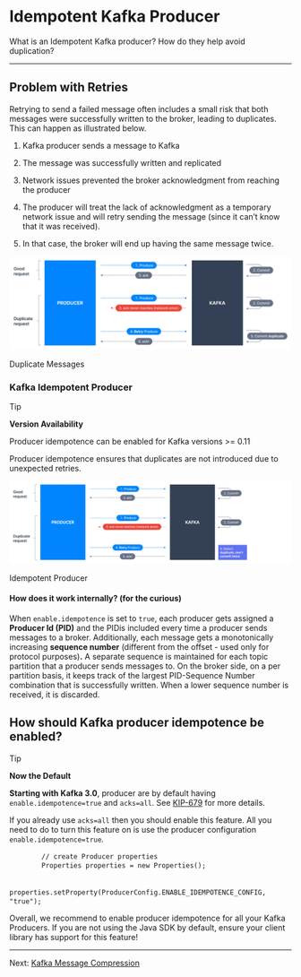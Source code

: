 Idempotent Kafka Producer
=========================

What is an Idempotent Kafka producer? How do they help avoid duplication?

* * *

Problem with Retries
--------------------

[](#Problem-with-Retries-0)

Retrying to send a failed message often includes a small risk that both messages were successfully written to the broker, leading to duplicates. This can happen as illustrated below.

1.  Kafka producer sends a message to Kafka
    
2.  The message was successfully written and replicated
    
3.  Network issues prevented the broker acknowledgment from reaching the producer
    
4.  The producer will treat the lack of acknowledgment as a temporary network issue and will retry sending the message (since it can’t know that it was received).
    
5.  In that case, the broker will end up having the same message twice.
    

![Diagram showing how producer retries and network errors can lead to message duplication in Apache Kafka.](../../static/images/Adv_Idempotent_Producer_1.webp "Idempotent Kafka Producers Help to Avoid Message Duplication")

Duplicate Messages

### Kafka Idempotent Producer

[](#Kafka-Idempotent-Producer-0)

> [!TIP]
> **Version Availability**
>
> Producer idempotence can be enabled for Kafka versions >= 0.11

Producer idempotence ensures that duplicates are not introduced due to unexpected retries.

![Diagram showing how idempotent Kafka producers ensure that duplicate Kafka messages are not introduced due to unexpected retries.](../../static/images/Adv_Idempotent_Producer_2.webp "Apache Kafka Idempotent Producer")

Idempotent Producer

#### **How does it work internally? (for the curious)**

When `enable.idempotence` is set to `true`, each producer gets assigned a **Producer Id (PID)** and the PIDis included every time a producer sends messages to a broker. Additionally, each message gets a monotonically increasing **sequence number** (different from the offset - used only for protocol purposes)**.** A separate sequence is maintained for each topic partition that a producer sends messages to. On the broker side, on a per partition basis, it keeps track of the largest PID-Sequence Number combination that is successfully written. When a lower sequence number is received, it is discarded.

How should Kafka producer idempotence be enabled?
-------------------------------------------------

[](#How-should-Kafka-producer-idempotence-be-enabled?-1)

> [!TIP]
> **Now the Default**
>
> **Starting with Kafka 3.0**, producer are by default having `enable.idempotence=true` and `acks=all`. See [KIP-679](https://cwiki.apache.org/confluence/display/KAFKA/KIP-679%3A+Producer+will+enable+the+strongest+delivery+guarantee+by+default) for more details.

If you already use `acks=all` then you should enable this feature. All you need to do to turn this feature on is use the producer configuration `enable.idempotence=true`_._

```
        // create Producer properties
        Properties properties = new Properties();
        
        properties.setProperty(ProducerConfig.ENABLE_IDEMPOTENCE_CONFIG, "true");
```

Overall, we recommend to enable producer idempotence for all your Kafka Producers. If you are not using the Java SDK by default, ensure your client library has support for this feature!

---
Next: [Kafka Message Compression](https://github.com/AbdoMusk/Apache-Kafka/blob/main/5-%20Kafka%20Advanced%20Concepts/2-%20Kafka%20Producers%20Advanced/4-%20Kafka%20Message%20Compression.md)